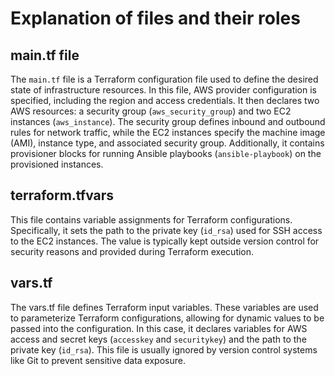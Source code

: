 # Explanation of files and their roles
## main.tf file
The `main.tf` file is a Terraform configuration file used to define the desired state of infrastructure resources. In this file, AWS provider configuration is specified, including the region and access credentials. It then declares two AWS resources: a security group (`aws_security_group`) and two EC2 instances (`aws_instance`). The security group defines inbound and outbound rules for network traffic, while the EC2 instances specify the machine image (AMI), instance type, and associated security group. Additionally, it contains provisioner blocks for running Ansible playbooks (`ansible-playbook`) on the provisioned instances.

## terraform.tfvars
This file contains variable assignments for Terraform configurations. Specifically, it sets the path to the private key (`id_rsa`) used for SSH access to the EC2 instances. The value is typically kept outside version control for security reasons and provided during Terraform execution.

## vars.tf
The vars.tf file defines Terraform input variables. These variables are used to parameterize Terraform configurations, allowing for dynamic values to be passed into the configuration. In this case, it declares variables for AWS access and secret keys (`accesskey` and `securitykey`) and the path to the private key (`id_rsa`). This file is usually ignored by version control systems like Git to prevent sensitive data exposure.

